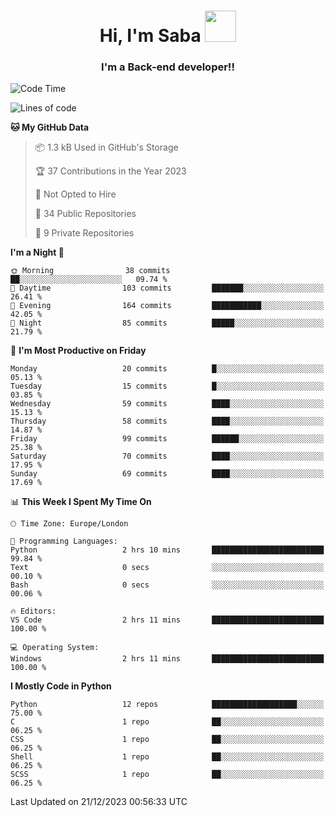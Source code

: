 <h1 align="center">Hi, I'm Saba <img src="https://media.giphy.com/media/EdB2g3VFDoKs57oe1w/giphy.gif" width="50"></h1>
<h3 align="center">I'm a Back-end developer!!</h3>

<!--START_SECTION:waka-->
![Code Time](http://img.shields.io/badge/Code%20Time-785%20hrs%2024%20mins-blue)

![Lines of code](https://img.shields.io/badge/From%20Hello%20World%20I%27ve%20Written-53.7%20thousand%20lines%20of%20code-blue)

**🐱 My GitHub Data** 

> 📦 1.3 kB Used in GitHub's Storage 
 > 
> 🏆 37 Contributions in the Year 2023
 > 
> 🚫 Not Opted to Hire
 > 
> 📜 34 Public Repositories 
 > 
> 🔑 9 Private Repositories 
 > 
**I'm a Night 🦉** 

```text
🌞 Morning                38 commits          ██░░░░░░░░░░░░░░░░░░░░░░░   09.74 % 
🌆 Daytime                103 commits         ███████░░░░░░░░░░░░░░░░░░   26.41 % 
🌃 Evening                164 commits         ███████████░░░░░░░░░░░░░░   42.05 % 
🌙 Night                  85 commits          █████░░░░░░░░░░░░░░░░░░░░   21.79 % 
```
📅 **I'm Most Productive on Friday** 

```text
Monday                   20 commits          █░░░░░░░░░░░░░░░░░░░░░░░░   05.13 % 
Tuesday                  15 commits          █░░░░░░░░░░░░░░░░░░░░░░░░   03.85 % 
Wednesday                59 commits          ████░░░░░░░░░░░░░░░░░░░░░   15.13 % 
Thursday                 58 commits          ████░░░░░░░░░░░░░░░░░░░░░   14.87 % 
Friday                   99 commits          ██████░░░░░░░░░░░░░░░░░░░   25.38 % 
Saturday                 70 commits          ████░░░░░░░░░░░░░░░░░░░░░   17.95 % 
Sunday                   69 commits          ████░░░░░░░░░░░░░░░░░░░░░   17.69 % 
```


📊 **This Week I Spent My Time On** 

```text
🕑︎ Time Zone: Europe/London

💬 Programming Languages: 
Python                   2 hrs 10 mins       █████████████████████████   99.84 % 
Text                     0 secs              ░░░░░░░░░░░░░░░░░░░░░░░░░   00.10 % 
Bash                     0 secs              ░░░░░░░░░░░░░░░░░░░░░░░░░   00.06 % 

🔥 Editors: 
VS Code                  2 hrs 11 mins       █████████████████████████   100.00 % 

💻 Operating System: 
Windows                  2 hrs 11 mins       █████████████████████████   100.00 % 
```

**I Mostly Code in Python** 

```text
Python                   12 repos            ███████████████████░░░░░░   75.00 % 
C                        1 repo              ██░░░░░░░░░░░░░░░░░░░░░░░   06.25 % 
CSS                      1 repo              ██░░░░░░░░░░░░░░░░░░░░░░░   06.25 % 
Shell                    1 repo              ██░░░░░░░░░░░░░░░░░░░░░░░   06.25 % 
SCSS                     1 repo              ██░░░░░░░░░░░░░░░░░░░░░░░   06.25 % 
```




 Last Updated on 21/12/2023 00:56:33 UTC
<!--END_SECTION:waka-->
